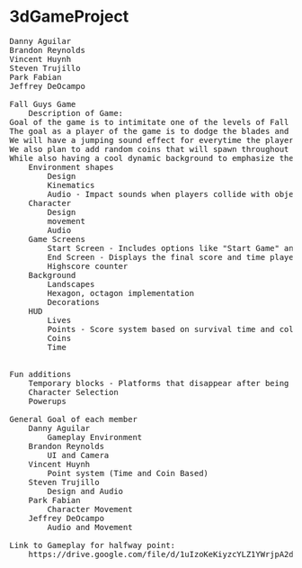# 3dGameProject

<pre>
Danny Aguilar
Brandon Reynolds
Vincent Huynh 
Steven Trujillo 
Park Fabian
Jeffrey DeOcampo

Fall Guys Game
    Description of Game:
Goal of the game is to intimitate one of the levels of Fall Guys. Where we will have the level of Falls Guys, where we have some sort of propellar that has         multiple fans. 
The goal as a player of the game is to dodge the blades and stay on the platform as long they can while these blades rotate clockwise and counterclockwise simeultaneously. 
We will have a jumping sound effect for everytime the player tries to jump and a collision sound everytime the player collides with a propellar.
We also plan to add random coins that will spawn throughout the platform for the player to earn points on a scoreboard.          
While also having a cool dynamic background to emphasize the scene of the game. 
    Environment shapes
        Design 
        Kinematics
        Audio - Impact sounds when players collide with objects or fall off.
    Character
        Design 
        movement 
        Audio
    Game Screens
        Start Screen - Includes options like "Start Game" and "Settings."
        End Screen - Displays the final score and time played.
        Highscore counter
    Background
        Landscapes
        Hexagon, octagon implementation
        Decorations
    HUD
        Lives
        Points - Score system based on survival time and collected items.
        Coins
        Time


Fun additions
    Temporary blocks - Platforms that disappear after being stepped on, adding a challenge.
    Character Selection
    Powerups

General Goal of each member
    Danny Aguilar
        Gameplay Environment
    Brandon Reynolds
        UI and Camera
    Vincent Huynh 
        Point system (Time and Coin Based)
    Steven Trujillo 
        Design and Audio
    Park Fabian
        Character Movement
    Jeffrey DeOcampo
        Audio and Movement

Link to Gameplay for halfway point:
    https://drive.google.com/file/d/1uIzoKeKiyzcYLZ1YWrjpA2dURXBPScIs/view?usp=sharing
<pre>
